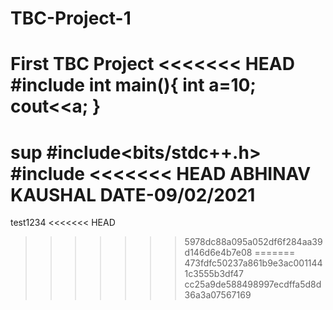 # TBC-Project-1
First TBC Project
<<<<<<< HEAD
#include<iostream>
int main(){
    int a=10;
    cout<<a;
}
=======
sup
#include<bits/stdc++.h>
#include<TBC>
<<<<<<< HEAD
ABHINAV KAUSHAL
DATE-09/02/2021
=======
test1234
<<<<<<< HEAD
>>>>>>> 5978dc88a095a052df6f284aa39d146d6e4b7e08
=======
>>>>>>> 473fdfc50237a861b9e3ac0011441c3555b3df47
>>>>>>> cc25a9de588498997ecdffa5d8d36a3a07567169
